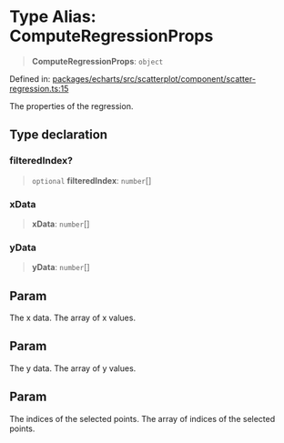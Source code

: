 # Type Alias: ComputeRegressionProps

> **ComputeRegressionProps**: `object`

Defined in: [packages/echarts/src/scatterplot/component/scatter-regression.ts:15](https://github.com/GeoDaCenter/openassistant/blob/95db62ddd98ea06cccc7750f9f0e37556d8bf20e/packages/echarts/src/scatterplot/component/scatter-regression.ts#L15)

The properties of the regression.

## Type declaration

### filteredIndex?

> `optional` **filteredIndex**: `number`[]

### xData

> **xData**: `number`[]

### yData

> **yData**: `number`[]

## Param

The x data. The array of x values.

## Param

The y data. The array of y values.

## Param

The indices of the selected points. The array of indices of the selected points.
